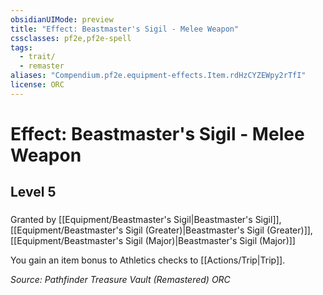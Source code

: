 ```yaml
---
obsidianUIMode: preview
title: "Effect: Beastmaster's Sigil - Melee Weapon"
cssclasses: pf2e,pf2e-spell
tags:
  - trait/
  - remaster
aliases: "Compendium.pf2e.equipment-effects.Item.rdHzCYZEWpy2rTfI"
license: ORC
---
```

# Effect: Beastmaster's Sigil - Melee Weapon
## Level 5
### 






Granted by [[Equipment/Beastmaster's Sigil|Beastmaster's Sigil]], [[Equipment/Beastmaster's Sigil (Greater)|Beastmaster's Sigil (Greater)]], [[Equipment/Beastmaster's Sigil (Major)|Beastmaster's Sigil (Major)]]

You gain an item bonus to Athletics checks to [[Actions/Trip|Trip]].

*Source: Pathfinder Treasure Vault (Remastered)*
*ORC*